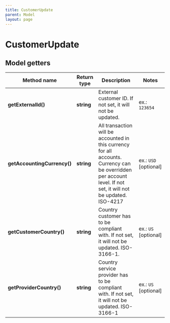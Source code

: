 ```yaml
---
title: CustomerUpdate
parent: Model
layout: page
---
```


# CustomerUpdate

## Model getters

Method name | Return type | Description | Notes
------------ | ------------- | ------------- | -------------
**getExternalId()** | **string** | External customer ID. If not set, it will not be updated. | ex.: `123654`
**getAccountingCurrency()** | **string** | All transaction will be accounted in this currency for all accounts. Currency can be overridden per account level. If not set, it will not be updated. ISO-4217 | ex.: `USD` [optional]
**getCustomerCountry()** | **string** | Country customer has to be compliant with. If not set, it will not be updated. ISO-3166-1. | ex.: `US` [optional]
**getProviderCountry()** | **string** | Country service provider has to be compliant with. If not set, it will not be updated. ISO-3166-1 | ex.: `US` [optional]

